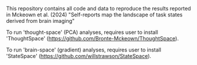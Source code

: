 This repository contains all code and data to reproduce the results reported in Mckeown et al. (2024) "Self-reports map the landscape of task states derived from brain imaging"

To run 'thought-space' (PCA) analyses, requires user to install 'ThoughtSpace' (https://github.com/Bronte-Mckeown/ThoughtSpace).

To run 'brain-space' (gradient) analyses, requires user to install 'StateSpace' (https://github.com/willstrawson/StateSpace).

